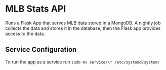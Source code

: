 # MLB Stats API

Runs a Flask App that serves MLB data stored in a MongoDB. A nightly job collects the data and stores it in the database, then the Flask app provides access to the data.

## Service Configuration

To run the app as a service run `sudo mv service/\* /etc/systemd/system/`
